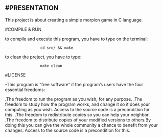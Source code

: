 #PRESENTATION
-----------------------------------------------------------------------------------------------------------

This project is about creating a simple morpion game in C language.

#COMPILE & RUN

to compile and execute this program, you have to type on the terminal:

					cd src/ && make

to clean the preject, you have to type:
			
					make clean

#LICENSE

-This program is “free software” if the program’s users have the four essential freedoms:

.The freedom to run the program as you wish, for any purpose. 
.The freedom to study how the program works, and change it so it does your computing as you wish.
 Access to the source code is a precondition for this. 
.The freedom to redistribute copies so you can help your neighbor.
.The freedom to distribute copies of your modified versions to others.By doing this you can give the whole 
community a chance to benefit from your changes. Access to the source code is a precondition for this.

